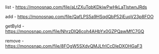 list - https://monosnap.com/file/aLtZXuTqbKDkjwPwHkLaTlstwnJRds

add - https://monosnap.com/file/QafLPS5a9HSqdQbP52jEuqV23p8FOO

getById - https://monosnap.com/file/NhrzDlQ6coh4AHbYx0GZPQawMfC7GQ

remove - https://monosnap.com/file/8FOgW5SXdvQMJLfrICcDleDXOHGaF3
